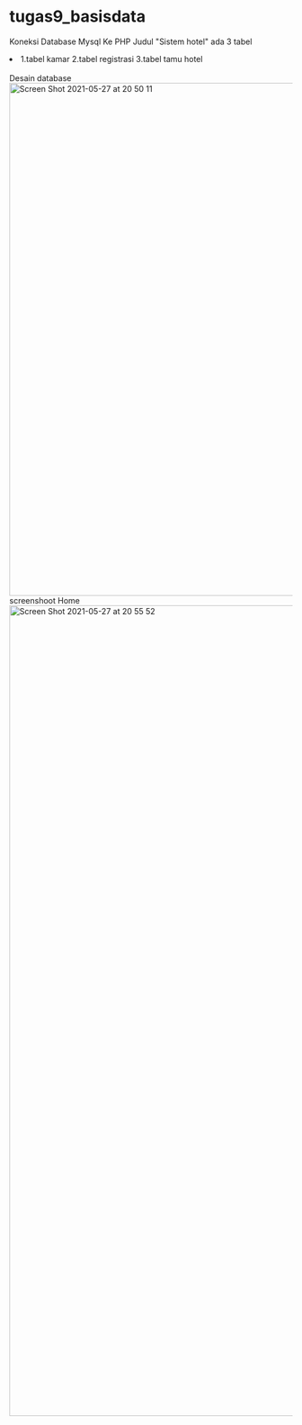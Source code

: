 # tugas9_basisdata
Koneksi Database Mysql Ke PHP Judul "Sistem hotel"
ada 3 tabel
<li>
1.tabel kamar
2.tabel registrasi
3.tabel tamu hotel
</li>
<br>
Desain database
<img width="911" alt="Screen Shot 2021-05-27 at 20 50 11" src="https://user-images.githubusercontent.com/77155869/119838397-93db7a00-bf2d-11eb-8027-5ad46806dee0.png">
<br>
screenshoot Home
<img width="1440" alt="Screen Shot 2021-05-27 at 20 55 52" src="https://user-images.githubusercontent.com/77155869/119838986-05b3c380-bf2e-11eb-947e-1d57dd2be6fe.png">
